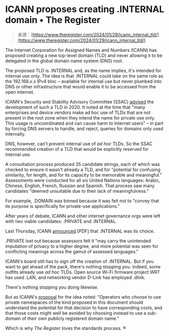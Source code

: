 <!--yml
category: 未分类
date: 2024-05-27 15:23:14
-->

# ICANN proposes creating .INTERNAL domain • The Register

> 来源：[https://www.theregister.com/2024/01/29/icann_internal_tld/](https://www.theregister.com/2024/01/29/icann_internal_tld/)

The Internet Corporation for Assigned Names and Numbers (ICANN) has proposed creating a new top-level domain (TLD) and never allowing it to be delegated in the global domain name system (DNS) root.

The proposed TLD is .INTERNAL and, as the name implies, it's intended for internal use only. The idea is that .INTERNAL could take on the same role as the 192.168.x.x IPv4 bloc – available for internal use but never plumbed into DNS or other infrastructure that would enable it to be accessed from the open internet.

ICANN's Security and Stability Advisory Committee (SSAC) [advised](https://itp.cdn.icann.org/en/files/security-and-stability-advisory-committee-ssac-reports/sac-113-en.pdf) the development of such a TLD in 2020\. It noted at the time that "many enterprises and device vendors make ad hoc use of TLDs that are not present in the root zone when they intend the name for private use only. This usage is uncoordinated and can cause harm to Internet users" – in part by forcing DNS servers to handle, and reject, queries for domains only used internally.

DNS, however, can't prevent internal use of *ad hoc* TLDs. So the SSAC recommended creation of a TLD that would be explicitly reserved for internal use.

A consultation process produced 35 candidate strings, each of which was checked to ensure it wasn't already a TLD, and for "potential for confusing similarity, for length, and for its capacity to be memorable and meaningful." Assessments were conducted for all six United Nations languages: Arabic, Chinese, English, French, Russian and Spanish. That process saw many candidates "deemed unsuitable due to their lack of meaningfulness."

For example, .DOMAIN was binned because it was felt not to "convey that its purpose is specifically for private-use applications."

After years of debate, ICANN and other internet governance orgs were left with two viable candidates: .PRIVATE and .INTERNAL.

Last Thursday, ICANN [announced](https://itp.cdn.icann.org/en/files/root-system/identification-tld-private-use-24-01-2024-en.pdf) [PDF] that .INTERNAL was its choice.

.PRIVATE lost out because assessors felt it "may carry the unintended imputation of privacy to a higher degree, and more potential was seen for conflicting meanings across the gamut of assessed languages."

ICANN's board still has to sign off the creation of .INTERNAL. But if you want to get ahead of the pack, there's nothing stopping you. Indeed, some outfits already use *ad hoc* TLDs. Open source Wi-Fi firmware project WRT has used .LAN, and networking vendor D-Link has employed .dlink.

There's nothing stopping you doing likewise.

But as ICANN's [proposal](https://itp.cdn.icann.org/en/files/security-and-stability-advisory-committee-ssac-reports/sac-113-en.pdf) for the idea noted: "Operators who choose to use private namespaces of the kind proposed in this document should understand the potential for that decision to have corresponding costs, and that those costs might well be avoided by choosing instead to use a sub-domain of their own publicly registered domain name."

Which is why *The Register* loves the standards process. ®